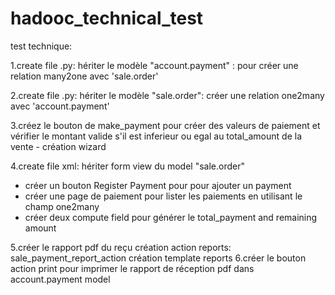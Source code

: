 # hadooc_technical_test


test technique:

1.create file .py: hériter le modèle "account.payment" : pour créer une relation many2one avec 'sale.order'

2.create file .py: hériter le modèle "sale.order": créer une relation one2many avec 'account.payment'

3.créez le bouton de make_payment pour créer des valeurs de paiement et vérifier le montant valide s'il est inferieur ou egal au total_amount de la vente
    - création wizard

4.create file xml: hériter form view du model "sale.order" 
  - créer un bouton Register Payment pour pour ajouter un payment
  - créer une page de paiement pour lister les paiements en utilisant le champ one2many
  - créer deux compute field pour générer le total_payment and remaining amount

5.créer le rapport pdf du reçu
    création  action reports: sale_payment_report_action
    création template reports
6.créer le bouton action print pour imprimer le rapport de réception pdf dans account.payment model
